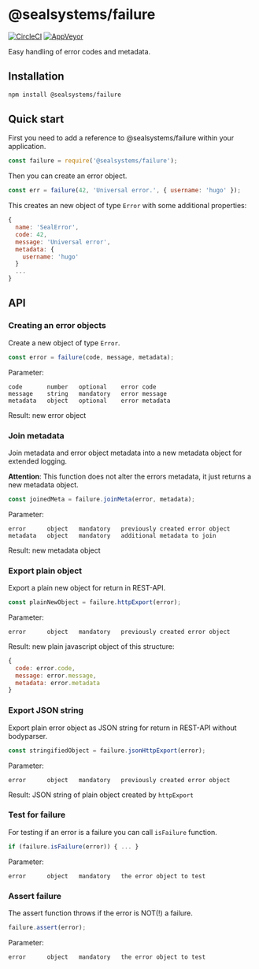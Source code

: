 # @sealsystems/failure

[![CircleCI](https://circleci.com/gh/sealsystems/node-failure.svg?style=svg)](https://circleci.com/gh/sealsystems/node-failure)
[![AppVeyor](https://ci.appveyor.com/api/projects/status/abvu4p3jf87kusxb?svg=true)](https://ci.appveyor.com/project/Plossys/node-failure)

Easy handling of error codes and metadata.

## Installation

```bash
npm install @sealsystems/failure
```

## Quick start

First you need to add a reference to @sealsystems/failure within your application.

```javascript
const failure = require('@sealsystems/failure');
```

Then you can create an error object.

```javascript
const err = failure(42, 'Universal error.', { username: 'hugo' });
```

This creates an new object of type `Error` with some additional properties:

```javascript
{
  name: 'SealError',
  code: 42,
  message: 'Universal error',
  metadata: {
    username: 'hugo'
  }
  ...
}
```

## API

### Creating an error objects

Create a new object of type `Error`.

```javascript
const error = failure(code, message, metadata);
```

Parameter:
```
code       number   optional    error code
message    string   mandatory   error message
metadata   object   optional    error metadata
```

Result: new error object

### Join metadata

Join metadata and error object metadata into a new metadata object for extended logging.

**Attention**: This function does not alter the errors metadata, it just returns a new metadata object.

```javascript
const joinedMeta = failure.joinMeta(error, metadata);
```

Parameter:
```
error      object   mandatory   previously created error object
metadata   object   mandatory   additional metadata to join
```

Result: new metadata object

### Export plain object

Export a plain new object for return in REST-API.

```javascript
const plainNewObject = failure.httpExport(error);
```

Parameter:
```
error      object   mandatory   previously created error object
```

Result: new plain javascript object of this structure:

```javascript
{
  code: error.code,
  message: error.message,
  metadata: error.metadata
}
```

### Export JSON string

Export plain error object as JSON string for return in REST-API without bodyparser.

```javascript
const stringifiedObject = failure.jsonHttpExport(error);
```

Parameter:
```
error      object   mandatory   previously created error object
```

Result: JSON string of plain object created by `httpExport`

### Test for failure

For testing if an error is a failure you can call `isFailure` function.

```javascript
if (failure.isFailure(error)) { ... }
```

Parameter:
```
error      object   mandatory   the error object to test
```

### Assert failure

The assert function throws if the error is NOT(!) a failure.

```javascript
failure.assert(error);
```

Parameter:
```
error      object   mandatory   the error object to test
```
